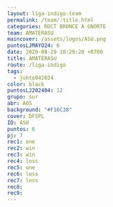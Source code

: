 ```yaml
---
layout: liga-indigo-team
permalink: /team/:title.html
categories: ROCT BRONCE A GNORTE
team: AMATERASU
maincover: /assets/logos/ASU.png
puntosLJMAYO24: 6
date: 2020-08-29 10:29:20 +0700
title: AMATERASU
route: /liga-indigo
tags:
  - johto042024
color: black
puntosLJ202404: 12
grupo: sur
abr: AOS
background: "#F16C38"
cover: DFSPL
ID: ASU
puntos: 6
pj: 7
rec1: one
rec2: win
rec3: win
rec4: loss
rec5: one
rec6: loss
rec7: loss
rec8: 
rec9:
---
```

